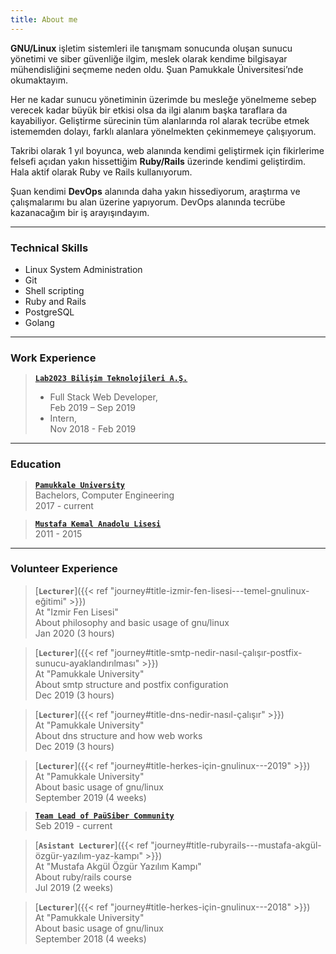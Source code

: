 ```yaml
---
title: About me
---
```


**GNU/Linux** işletim sistemleri ile tanışmam sonucunda oluşan sunucu yönetimi ve siber güvenliğe ilgim, meslek olarak kendime bilgisayar mühendisliğini seçmeme neden oldu. Şuan Pamukkale Üniversitesi’nde okumaktayım.

Her ne kadar sunucu yönetiminin üzerimde bu mesleğe yönelmeme sebep verecek kadar büyük bir etkisi olsa da ilgi alanım başka taraflara da kayabiliyor. Geliştirme sürecinin tüm alanlarında rol alarak tecrübe etmek istememden dolayı, farklı alanlara yönelmekten çekinmemeye çalışıyorum.

Takribi olarak 1 yıl boyunca, web alanında kendimi geliştirmek için fikirlerime felsefi açıdan yakın hissettiğim **Ruby/Rails** üzerinde kendimi geliştirdim. Hala aktif olarak Ruby ve Rails kullanıyorum.

Şuan kendimi **DevOps** alanında daha yakın hissediyorum, araştırma ve çalışmalarımı bu alan üzerine yapıyorum. DevOps alanında tecrübe kazanacağım bir iş arayışındayım.

<!-- > "Dinlenmemek üzere yola çıkanlar asla yorulmazlar." -->

---

### Technical Skills

- Linux System Administration
- Git
- Shell scripting
- Ruby and Rails
- PostgreSQL
- Golang

---

### Work Experience

> [**`Lab2023 Bilişim Teknolojileri A.Ş.`**](https://lab2023.com/)  
>  - Full Stack Web Developer,  
  Feb 2019 – Sep 2019  
>  - Intern,   
  Nov 2018 - Feb 2019  

---

### Education

> [**`Pamukkale University`**](http://www.pau.edu.tr/)  
> Bachelors, Computer Engineering  
  2017 - current

> [**`Mustafa Kemal Anadolu Lisesi`**](http://mkal35.meb.k12.tr/)  
> 2011 - 2015

---

### Volunteer Experience

> [**`Lecturer`**]({{< ref "journey#title-izmir-fen-lisesi---temel-gnulinux-eğitimi" >}})  
> At "Izmir Fen Lisesi"  
  About philosophy and basic usage of gnu/linux  
  Jan 2020 (3 hours)  

> [**`Lecturer`**]({{< ref "journey#title-smtp-nedir-nasıl-çalışır-postfix-sunucu-ayaklandırılması" >}})  
> At "Pamukkale University"  
  About smtp structure and postfix configuration  
  Dec 2019 (3 hours)  

> [**`Lecturer`**]({{< ref "journey#title-dns-nedir-nasıl-çalışır" >}})  
> At "Pamukkale University"  
  About dns structure and how web works  
  Dec 2019 (3 hours)  

> [**`Lecturer`**]({{< ref "journey#title-herkes-için-gnulinux---2019" >}})  
> At "Pamukkale University"  
  About basic usage of gnu/linux  
  September 2019 (4 weeks)  

> [**`Team Lead of PaüSiber Community`**](https://pausiber.xyz)  
  Seb 2019 - current  

> [**`Asistant Lecturer`**]({{< ref "journey#title-rubyrails---mustafa-akgül-özgür-yazılım-yaz-kampı" >}})  
> At "Mustafa Akgül Özgür Yazılım Kampı"  
  About ruby/rails course   
  Jul 2019 (2 weeks)  

> [**`Lecturer`**]({{< ref "journey#title-herkes-için-gnulinux---2018" >}})  
> At "Pamukkale University"  
  About basic usage of gnu/linux  
  September 2018 (4 weeks)  
